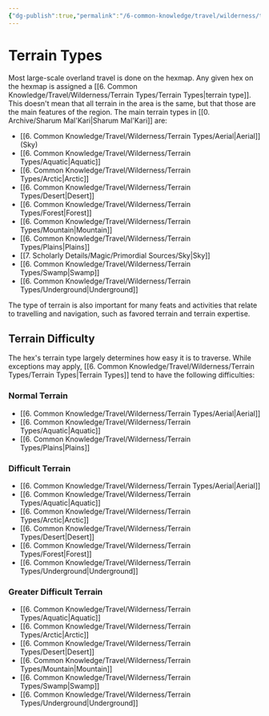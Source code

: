 ```yaml
---
{"dg-publish":true,"permalink":"/6-common-knowledge/travel/wilderness/terrain-types/terrain-types/"}
---
```


# Terrain Types

Most large-scale overland travel is done on the hexmap. Any given hex on the hexmap is assigned a [[6. Common Knowledge/Travel/Wilderness/Terrain Types/Terrain Types\|terrain type]]. This doesn't mean that all terrain in the area is the same, but that those are the main features of the region. The main terrain types in [[0. Archive/Sharum Mal'Kari\|Sharum Mal'Kari]] are:

- [[6. Common Knowledge/Travel/Wilderness/Terrain Types/Aerial\|Aerial]] (Sky)
- [[6. Common Knowledge/Travel/Wilderness/Terrain Types/Aquatic\|Aquatic]] 
- [[6. Common Knowledge/Travel/Wilderness/Terrain Types/Arctic\|Arctic]] 
- [[6. Common Knowledge/Travel/Wilderness/Terrain Types/Desert\|Desert]] 
- [[6. Common Knowledge/Travel/Wilderness/Terrain Types/Forest\|Forest]] 
- [[6. Common Knowledge/Travel/Wilderness/Terrain Types/Mountain\|Mountain]]
- [[6. Common Knowledge/Travel/Wilderness/Terrain Types/Plains\|Plains]] 
- [[7. Scholarly Details/Magic/Primordial Sources/Sky\|Sky]] 
- [[6. Common Knowledge/Travel/Wilderness/Terrain Types/Swamp\|Swamp]] 
- [[6. Common Knowledge/Travel/Wilderness/Terrain Types/Underground\|Underground]] 

The type of terrain is also important for many feats and activities that relate to travelling and navigation, such as favored terrain and terrain expertise. 

## Terrain Difficulty

The hex's terrain type largely determines how easy it is to traverse. While exceptions may apply, [[6. Common Knowledge/Travel/Wilderness/Terrain Types/Terrain Types\|Terrain Types]] tend to have the following difficulties: 

### Normal Terrain 

- [[6. Common Knowledge/Travel/Wilderness/Terrain Types/Aerial\|Aerial]] 
- [[6. Common Knowledge/Travel/Wilderness/Terrain Types/Aquatic\|Aquatic]] 
- [[6. Common Knowledge/Travel/Wilderness/Terrain Types/Plains\|Plains]] 

### Difficult Terrain 

- [[6. Common Knowledge/Travel/Wilderness/Terrain Types/Aerial\|Aerial]] 
- [[6. Common Knowledge/Travel/Wilderness/Terrain Types/Aquatic\|Aquatic]] 
- [[6. Common Knowledge/Travel/Wilderness/Terrain Types/Arctic\|Arctic]] 
- [[6. Common Knowledge/Travel/Wilderness/Terrain Types/Desert\|Desert]] 
- [[6. Common Knowledge/Travel/Wilderness/Terrain Types/Forest\|Forest]] 
- [[6. Common Knowledge/Travel/Wilderness/Terrain Types/Underground\|Underground]] 

### Greater Difficult Terrain 

- [[6. Common Knowledge/Travel/Wilderness/Terrain Types/Aquatic\|Aquatic]] 
- [[6. Common Knowledge/Travel/Wilderness/Terrain Types/Arctic\|Arctic]] 
- [[6. Common Knowledge/Travel/Wilderness/Terrain Types/Desert\|Desert]] 
- [[6. Common Knowledge/Travel/Wilderness/Terrain Types/Mountain\|Mountain]] 
- [[6. Common Knowledge/Travel/Wilderness/Terrain Types/Swamp\|Swamp]] 
- [[6. Common Knowledge/Travel/Wilderness/Terrain Types/Underground\|Underground]] 